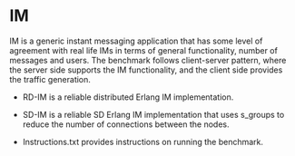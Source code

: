 IM
==========

IM is a generic instant messaging application that has some level of agreement with real life IMs in terms of general functionality, number of messages and users. The benchmark follows client-server pattern, where the server side supports the IM functionality, and the client side provides the traffic generation.

* RD-IM is a reliable distributed Erlang IM implementation.

* SD-IM is a reliable SD Erlang IM implementation that uses s_groups to reduce the number of connections between the nodes.

* Instructions.txt provides instructions on running the benchmark.
